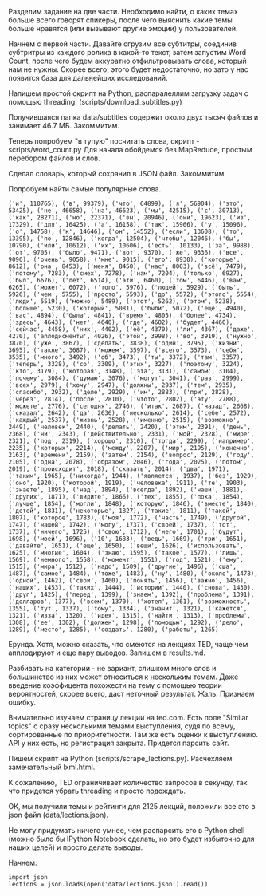 Разделим задание на две части. Необходимо найти, о каких темах больше всего говорят
спикеры, после чего выяснить какие темы больше нравятся (или вызывают другие эмоции)
у пользователей.

Начнем с первой части. Давайте сгрузим все субтитры, соединив субтритры
из каждого ролика в какой-то текст, затем запустим Word Count, после чего будем
аккуратно отфильтровывать слова, который нам не нужны. Скорее всего, этого будет
недостаточно, но зато у нас появится база для дальнейших исследований.

Напишем простой скрипт на Python, распаралеллим загрузку задач с помощью threading.
(scripts/download_subtitles.py)

Получившаяся папка data/subtitles содержит около двух тысяч файлов и занимает 46.7 МБ.
Закоммитим.

Теперь попробуем "в тупую" посчитать слова, скрипт - scripts/word_count.py
Для начала обойдемся без MapReduce, простым перебором файлов и слов.

Сделал словарь, который сохранил в JSON файл. Закоммитим.

Попробуем найти самые популярные слова.

```
('и', 110765), ('в', 99379), ('что', 64899), ('я', 56904), ('это', 53425), ('не', 46658), ('на', 46623), ('мы', 42515), ('с', 30713), ('как', 28271), ('но', 22371), ('вы', 20946), ('они', 19623), ('из', 17329), ('для', 16425), ('а', 16158), ('так', 15966), ('у', 15096), ('о', 14758), ('к', 14646), ('он', 14552), ('если', 13608), ('то', 13395), ('по', 12846), ('когда', 12504), ('чтобы', 12046), ('бы', 10790), ('или', 10612), ('их', 10606), ('есть', 10133), ('за', 9988), ('от', 9705), ('было', 9471), ('вот', 9370), ('же', 9336), ('все', 9096), ('очень', 9058), ('мне', 9015), ('его', 8930), ('которые', 8612), ('она', 8453), ('меня', 8450), ('нас', 8003), ('всё', 7479), ('потому', 7283), ('смех', 7278), ('нам', 7204), ('только', 6927), ('был', 6676), ('лет', 6514), ('эти', 6460), ('том', 6446), ('вам', 6265), ('может', 6072), ('того', 5976), ('людей', 5929), ('быть', 5926), ('чем', 5755), ('просто', 5593), ('до', 5572), ('этого', 5554), ('люди', 5519), ('можно', 5489), ('этот', 5262), ('этом', 5238), ('больше', 5230), ('который', 5081), ('были', 5072), ('ещё', 4940), ('вас', 4894), ('была', 4841), ('время', 4805), ('более', 4734), ('здесь', 4643), ('нет', 4640), ('где', 4602), ('будет', 4460), ('сейчас', 4458), ('них', 4402), ('её', 4370), ('ли', 4367), ('даже', 4270), ('аплодисменты', 4026), ('этой', 3998), ('во', 3919), ('нужно', 3870), ('уже', 3867), ('сделать', 3838), ('один', 3795), ('жизни', 3695), ('также', 3687), ('можем', 3597), ('всего', 3573), ('себя', 3535), ('много', 3492), ('об', 3473), ('ты', 3372), ('там', 3357), ('теперь', 3328), ('со', 3309), ('этих', 3227), ('поэтому', 3224), ('кто', 3179), ('которая', 3148), ('эта', 3131), ('самом', 3104), ('почему', 3084), ('думаю', 3076), ('могут', 3041), ('раз', 2999), ('всех', 2979), ('хочу', 2947), ('должны', 2937), ('тем', 2935), ('спасибо', 2932), ('деле', 2929), ('им', 2883), ('при', 2828), ('через', 2814), ('после', 2810), ('чтото', 2802), ('эту', 2788), ('можете', 2776), ('сегодня', 2746), ('итак', 2687), ('назад', 2668), ('сказал', 2642), ('да', 2636), ('несколько', 2614), ('себе', 2572), ('каждый', 2537), ('жизнь', 2528), ('именно', 2515), ('возможно', 2449), ('человек', 2440), ('делать', 2420), ('этим', 2391), ('день', 2368), ('ни', 2343), ('действительно', 2331), ('мой', 2328), ('мире', 2321), ('под', 2319), ('хорошо', 2310), ('тогда', 2299), ('например', 2235), ('которых', 2214), ('между', 2207), ('мир', 2195), ('конечно', 2163), ('времени', 2159), ('затем', 2154), ('вопрос', 2129), ('году', 2105), ('одна', 2078), ('образом', 2046), ('года', 2025), ('потом', 2019), ('происходит', 2018), ('сказать', 2014), ('два', 1971), ('таким', 1965), ('никогда', 1944), ('является', 1937), ('без', 1929), ('оно', 1920), ('которой', 1919), ('человека', 1911), ('те', 1903), ('знаете', 1895), ('над', 1894), ('всегда', 1892), ('наши', 1881), ('других', 1871), ('видите', 1866), ('тех', 1855), ('пока', 1854), ('лучше', 1854), ('могли', 1848), ('которую', 1846), ('вместе', 1840), ('детей', 1831), ('некоторые', 1827), ('такие', 1811), ('такой', 1807), ('которое', 1783), ('моя', 1772), ('часть', 1749), ('другой', 1747), ('нашей', 1742), ('могу', 1737), ('своей', 1737), ('тот', 1737), ('ничего', 1725), ('свою', 1712), ('него', 1701), ('будут', 1698), ('моей', 1696), ('10', 1683), ('ведь', 1669), ('три', 1651), ('давайте', 1651), ('еще', 1650), ('вещи', 1626), ('использовать', 1625), ('многие', 1604), ('знаю', 1595), ('такое', 1577), ('лишь', 1569), ('немного', 1558), ('момент', 1551), ('год', 1521), ('ему', 1515), ('мира', 1512), ('надо', 1509), ('другие', 1496), ('сша', 1487), ('самое', 1484), ('тоже', 1483), ('ну', 1480), ('около', 1478), ('одной', 1462), ('свои', 1460), ('понять', 1456), ('важно', 1456), ('наших', 1453), ('таких', 1444), ('истории', 1440), ('снова', 1430), ('друг', 1425), ('перед', 1399), ('знаем', 1392), ('проблема', 1391), ('долларов', 1377), ('всем', 1370), ('хотел', 1361), ('возможность', 1355), ('тут', 1337), ('тому', 1334), ('значит', 1321), ('кажется', 1321), ('изза', 1320), ('идея', 1315), ('найти', 1313), ('проблемы', 1308), ('ее', 1302), ('должен', 1298), ('помощью', 1292), ('дело', 1289), ('место', 1285), ('создать', 1280), ('работы', 1265)
```

Ерунда. Хотя, можно сказать, что смеются на лекциях TED, чаще чем апплодируют и
еще пару выводов.
Запишем в results.md.

Разбивать на категории - не вариант, слишком много слов и большинство из них может относиться
к нескольким темам. Даже введение коэффицента похожести на тему с помощью теории
вероятностей, скорее всего, даст неточный результат. Жаль. Признаем ошибку.

Внимательно изучаем страницу лекции на ted.com. Есть поле "Similar topics" с сразу
несколькими темами выступления, судя по всему, сортированные по приоритетности.
Там же есть оценки к выступлению. API у них есть, но регистрация закрыта. Придется парсить сайт.

Пишем скрипт на Python (scripts/scrape_lections.py). Расчехляем замечательный lxml.html.

К сожалению, TED ограничивает количество запросов в секунду, так что придется убрать threading
и просто подождать.

ОК, мы получили темы и рейтинги для 2125 лекций, положили все это в json файл
(data/lections.json).

Не могу придумать ничего умнее, чем распарсить его в Python shell
(можно было бы IPython Notebook сделать, но это будет избыточно для наших целей)
и просто делать выводы.

Начнем:
```
import json
lections = json.loads(open('data/lections.json').read())
```

```
```

